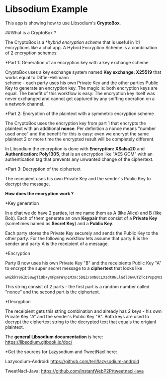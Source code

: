 # Libsodium Example

This app is showing how to use Libsodium's **CryptoBox**.

##What is a CryptoBox ?

The CryptoBox is a **hybrid encryption scheme* that is useful in 1:1 encryptions like a chat app. A 
Hybrid Encryption Scheme is a combination of 2 encryption schemes:

*Part 1: Generation of an encryption key with a key exchange scheme

CryptoBox uses a key exchange system named **Key exchange: X25519** that works equal to Diffie-Hellmann  
scheme - each party uses his own Private Key and the other parties Public Key to generate an 
encryption key. The magic is: both encryption keys are equal. The benefit of this workflow is easy: 
The encryption key itself was never exchanged and cannot get captured by any sniffing operation on a  
a network channel.

*Part 2: Encryption of the plaintext with a symmetric encryption scheme

The CryptoBox uses the encryption key from part 1 that encrypts the plaintext with an additional **nonce**. 
Per definition a nonce means "number used once" and the benefit for this is easy: even we encrypt the same 
plaintext 2 or more time the encrypted result will be completely different.

In Libsodium the encryption is done with **Encryption: XSalsa20** and **Authentication: Poly1305**, 
that is an encryption like "AES GCM" with an authentication tag that prevents any unwanted change of the ciphertext.

*Part 3: Decryption of the ciphertext

The receipient uses his own Private Key and the sender's Public Key to decrypt the message.

**How does the encryption work ?**

*Key generation

In a chat we do have 2 parties, let me name them as A (like Alice) and B (like Bob). Each of them 
generate an own **Keypair** that consist of a **Private Key** (sometimes named as **Secret Key**) 
and a **Public Key**.

Each party stores the Private Key securely and sends the Public Key to the other party. For the 
following workflow lets assume that party B is the sender and party A is the receipient of a message. 

*Encryption

Party B now uses his own Private Key "B" and the receipients Public Key "A" to encrypt the super 
secret message to a **ciphertext** that looks like 

```plaintext
wNZkkY96IDS8wgTiOb+ymFpmrWYp1M3m:5DQZ/oXN8CLXzdtRNLlGdl36vUTZTcIPspqMcEky6FHqgmIGfbTTEhxomZhN8xsrJygqelmuqr0/Lb4=
```

This string consist of 2 parts - the first part is a random number called "nonce" and the second part 
is the ciphertext.

*Decryption

The receipient gets this string combination and already has 2 keys - his own Private Key "A" and the 
sender's Public Key "B". Both keys are used to decrypt the ciphertext string to the decrypted text that 
equals the origianl plaintext. 

The **general Libsodium documentation** is here: https://libsodium.gitbook.io/doc/

*Get the sources for Lazysodium and TweetNacl here:

Lazysodium-Android: https://github.com/terl/lazysodium-android

TweetNacl-Java: https://github.com/InstantWebP2P/tweetnacl-java

